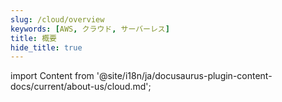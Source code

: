 ```yaml
---
slug: /cloud/overview
keywords: [AWS, クラウド, サーバーレス]
title: 概要
hide_title: true
---
```

import Content from '@site/i18n/ja/docusaurus-plugin-content-docs/current/about-us/cloud.md';

<Content />

